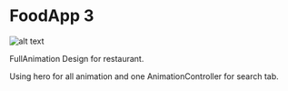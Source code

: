 # FoodApp 3

![alt text](https://raw.githubusercontent.com/emadhbasri/speedcodeFlutter/master/lib/FoodApp3/FoodApp3.gif)

FullAnimation Design for restaurant.

Using hero for all animation and one AnimationController for search tab.